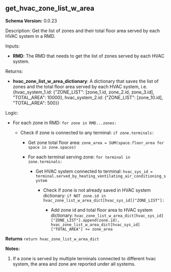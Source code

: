 
## get_hvac_zone_list_w_area

**Schema Version:** 0.0.23

Description: Get the list of zones and their total floor area served by each HVAC system in a RMD.

Inputs:  
- **RMD**: The RMD that needs to get the list of zones served by each HVAC system.

Returns: 
- **hvac_zone_list_w_area_dictionary**: A dictionary that saves the list of zones and the total floor area served by each HVAC system, i.e. {hvac_system_1.id: {"ZONE_LIST": [zone_1.id, zone_2.id, zone_3.id], "TOTAL_AREA": 10000}, hvac_system_2.id: {"ZONE_LIST": [zone_10.id], "TOTAL_AREA": 500}}

Logic:  

- For each zone in RMD: `for zone in RMD...zones:`

  - Check if zone is connected to any terminal: `if zone.terminals:`

    - Get zone total floor area: `zone_area = SUM(space.floor_area for space in zone.spaces)`

    - For each terminal serving zone: `for terminal in zone.terminals:`

      - Get HVAC system connected to terminal: `hvac_sys_id = terminal.served_by_heating_ventilating_air_conditioning_system`

        - Check if zone is not already saved in HVAC system dictionary: `if NOT zone.id in hvac_zone_list_w_area_dict[hvac_sys_id]["ZONE_LIST"]:`

          - Add zone id and total floor area to HVAC system dictionary: `hvac_zone_list_w_area_dict[hvac_sys_id]["ZONE_LIST"].append(zone.id), hvac_zone_list_w_area_dict[hvac_sys_id]["TOTAL_AREA"] += zone_area`

**Returns** `return hvac_zone_list_w_area_dict`  

**Notes:**

1. If a zone is served by multiple terminals connected to different hvac system, the area and zone are reported under all systems.
